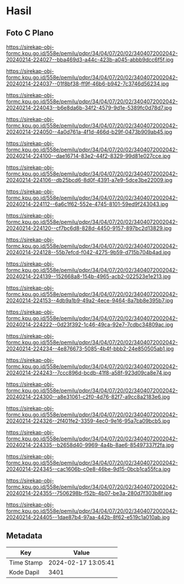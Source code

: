 # Hasil

## Foto C Plano

https://sirekap-obj-formc.kpu.go.id/558e/pemilu/pdpr/34/04/07/20/02/3404072002042-20240214-224027--bba469d3-a44c-423b-a045-abbb9dcc6f5f.jpg

https://sirekap-obj-formc.kpu.go.id/558e/pemilu/pdpr/34/04/07/20/02/3404072002042-20240214-224037--01f8bf38-ff9f-46b6-b942-7c3746d56234.jpg

https://sirekap-obj-formc.kpu.go.id/558e/pemilu/pdpr/34/04/07/20/02/3404072002042-20240214-224043--b6e8da6b-34f2-4579-9d1e-5389fc0d78d7.jpg

https://sirekap-obj-formc.kpu.go.id/558e/pemilu/pdpr/34/04/07/20/02/3404072002042-20240214-224050--4a0d761a-4f1d-466d-b29f-0473b909ab45.jpg

https://sirekap-obj-formc.kpu.go.id/558e/pemilu/pdpr/34/04/07/20/02/3404072002042-20240214-224100--dae16714-83e2-44f2-8329-99d81e027cce.jpg

https://sirekap-obj-formc.kpu.go.id/558e/pemilu/pdpr/34/04/07/20/02/3404072002042-20240214-224106--db25bcd6-8d0f-4391-a7e9-5dce3be22009.jpg

https://sirekap-obj-formc.kpu.go.id/558e/pemilu/pdpr/34/04/07/20/02/3404072002042-20240214-224112--6a6c1f62-552e-4745-8101-59ed9f243043.jpg

https://sirekap-obj-formc.kpu.go.id/558e/pemilu/pdpr/34/04/07/20/02/3404072002042-20240214-224120--cf7bc6d8-828d-4450-9157-897bc2d13829.jpg

https://sirekap-obj-formc.kpu.go.id/558e/pemilu/pdpr/34/04/07/20/02/3404072002042-20240214-224128--55b7efcd-f042-4275-9b59-d715b704b4ad.jpg

https://sirekap-obj-formc.kpu.go.id/558e/pemilu/pdpr/34/04/07/20/02/3404072002042-20240214-224139--152668a8-154b-4965-acb2-022523e1e213.jpg

https://sirekap-obj-formc.kpu.go.id/558e/pemilu/pdpr/34/04/07/20/02/3404072002042-20240214-224153--4db9a1b9-49a2-4ece-9464-8a7bb8e395b7.jpg

https://sirekap-obj-formc.kpu.go.id/558e/pemilu/pdpr/34/04/07/20/02/3404072002042-20240214-224222--0d23f392-1c46-49ca-92e7-7cdbc34809ac.jpg

https://sirekap-obj-formc.kpu.go.id/558e/pemilu/pdpr/34/04/07/20/02/3404072002042-20240214-224234--4e876673-5085-4b4f-bbb2-24e850505ab1.jpg

https://sirekap-obj-formc.kpu.go.id/558e/pemilu/pdpr/34/04/07/20/02/3404072002042-20240214-224243--7ccc896d-bcdb-41f8-a58f-923d09ca8e74.jpg

https://sirekap-obj-formc.kpu.go.id/558e/pemilu/pdpr/34/04/07/20/02/3404072002042-20240214-224300--a8e31061-c2f0-4d76-82f7-a9cc8a2183e6.jpg

https://sirekap-obj-formc.kpu.go.id/558e/pemilu/pdpr/34/04/07/20/02/3404072002042-20240214-224326--2f401fe2-3359-4ec0-9e16-95a7ca09bcb5.jpg

https://sirekap-obj-formc.kpu.go.id/558e/pemilu/pdpr/34/04/07/20/02/3404072002042-20240214-224335--b2658d40-9969-4a4b-8ae6-85497337f2fa.jpg

https://sirekap-obj-formc.kpu.go.id/558e/pemilu/pdpr/34/04/07/20/02/3404072002042-20240214-224345--cac1606b-c0e8-46be-9d15-0bcb1ca55fca.jpg

https://sirekap-obj-formc.kpu.go.id/558e/pemilu/pdpr/34/04/07/20/02/3404072002042-20240214-224355--7506298b-f52b-4b07-be3a-280d7f303b8f.jpg

https://sirekap-obj-formc.kpu.go.id/558e/pemilu/pdpr/34/04/07/20/02/3404072002042-20240214-224405--1dae87b4-97aa-442b-8f62-e519c1a010ab.jpg


## Metadata

| Key        | Value               |
| ---------- | ------------------- |
| Time Stamp | 2024-02-17 13:05:41 |
| Kode Dapil | 3401                |



